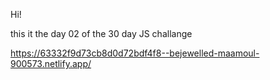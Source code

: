 Hi!

this it the day 02 of the 30 day JS challange

https://63332f9d73cb8d0d72bdf4f8--bejewelled-maamoul-900573.netlify.app/